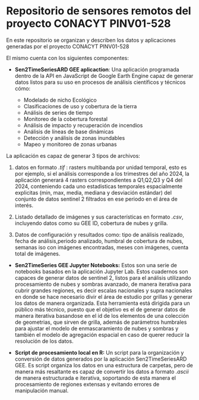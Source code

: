 # Repositorio de sensores remotos del proyecto CONACYT PINV01-528

En este repositorio se organizan y describen los datos y aplicaciones generadas por el proyecto CONACYT PINV01-528

El mismo cuenta con los siguientes componentes:

+ **Sen2TimeSeriesARD GEE aplicaction**: Una aplicación programada dentro de la API en JavaScript de Google Earth Engine capaz de generar datos listos para su uso en procesos de análisis científicos y técnicos cómo:
  
  + Modelado de nicho Ecológico
  + Clasificaciones de uso y cobertura de la tierra
  + Análisis de series de tiempo
  + Monitoreo de la cobertura forestal
  + Análisis de impacto y recuperación de incendios
  + Análisis de líneas de base dinámicas
  + Detección y análisis de zonas inundables
  + Mapeo y monitoreo de zonas urbanas
  
La aplicación es capaz de generar 3 tipos de archivos:

   1. datos en formato *.tif* : rasters multibanda por unidad temporal, esto es por ejemplo, si  el análisis corresponde a los trimestres del año 2024, la aplicación generará 4 rasters correspondientes a Q1,Q2,Q3 y Q4 del 2024, conteniendo cada uno estadisticas temporales espacialmente explicitas (min, max, media, mediana y desviación estándar) del conjunto de datos sentinel 2 filtrados en ese periodo en el área de interés.

   2. Listado detallado de imágenes y sus características en formato *.csv*, incluyendo datos como su GEE ID, cobertura de nubes y grilla.
   3. Datos de configuración y resultados como: tipo de análisis realizado, fecha de análisis,periodo analizado, humbral de cobertura de nubes, semanas iso con imágenes encontradas, meses con imágenes, cuenta total de imágenes.

  
+ **Sen2TimeSeries GEE Jupyter Notebooks:** Estos son una serie de notebooks basados en la aplicación Jupyter Lab. Estos cuadernos son capaces de generar datos de sentinel 2, listos para el análisis utilizando procesamiento de nubes y sombras avanzado, de manera iterativa para cubrir grandes regiones, es decir escalas nacionales y supra nacionales en donde se hace necesario divir el área de estudio por grillas y generar los datos de manera organizada. Esta herramienta está dirigida para un público más técnico, puesto que el objetivo es el de generar datos de manera iterativa basandose en el id de los elementos de una colección de geometrias, que sirven de grilla, además de parámetros humbrales para ajustar el modelo de enmascaramiento de nubes y sombras y también el modelo de agregación espacial en caso de querer reducir la resolución de los datos.

+ **Script de procesamiento local en R:** Un script para la organización y conversión de datos generados por la aplicación Sen2TimeSeriesARD GEE.  Es script organiza los datos en una estructura de carpetas, pero de manera más resaltante es capaz de convertir los datos a formato *.ascii* de manera estructurada e iterativa, soportando de esta manera el procesamiento de regiones extensas y evitando errores de manipulación manual. 